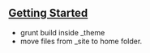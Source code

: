 
## [Getting Started](https://sparanoid.com/lab/amsf/getting-started.html)
* grunt build inside _theme
* move files from _site to home folder.